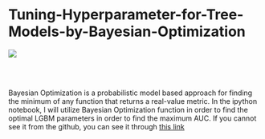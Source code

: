 # Tuning-Hyperparameter-for-Tree-Models-by-Bayesian-Optimization


![](https://github.com/fmfn/BayesianOptimization/blob/master/examples/func.png?raw=true)

<br><br>

Bayesian Optimization is a probabilistic model based approach for finding the minimum of any function that returns a real-value metric. In the ipython notebook, I will utilize Bayesian Optimization function in order to find the optimal LGBM parameters in order to find the maximum AUC. If you cannot see it from the github, you can see it through [this link](https://www.kaggle.com/somang1418/tuning-hyperparameters-under-10-minutes-lgbm)


